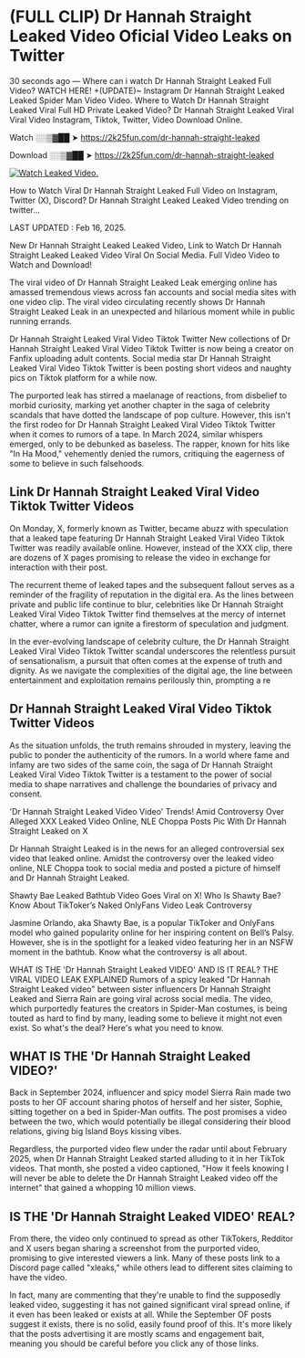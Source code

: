 # (FULL CLIP) Dr Hannah Straight Leaked Video Oficial Video Leaks on Twitter

30 seconds ago — Where can i watch Dr Hannah Straight Leaked Full Video? WATCH HERE! +(UPDATE)~ Instagram Dr Hannah Straight Leaked Leaked Spider Man Video Video. Where to Watch Dr Hannah Straight Leaked Viral Full HD Private Leaked Video? Dr Hannah Straight Leaked Viral Viral Video Instagram, Tiktok, Twitter, Video Download Online.

Watch ░░▒▓██ ➤ https://2k25fun.com/dr-hannah-straight-leaked

Download ░░▒▓██ ➤ https://2k25fun.com/dr-hannah-straight-leaked

[![Watch Leaked Video.](https://miro.medium.com/v2/resize:fit:828/format:webp/1*cilzJN44JGOrTw9NJCrNHA.gif "Watch Leaked Video")](https://2k25fun.com/dr-hannah-straight-leaked)

How to Watch Viral Dr Hannah Straight Leaked Full Video on Instagram, Twitter (X), Discord? Dr Hannah Straight Leaked Leaked Video trending on twitter...

LAST UPDATED : Feb 16, 2025.

New Dr Hannah Straight Leaked Leaked Video, Link to Watch Dr Hannah Straight Leaked Leaked Video Viral On Social Media. Full Video Video to Watch and Download!

The viral video of Dr Hannah Straight Leaked Leak emerging online has amassed tremendous views across fan accounts and social media sites with one video clip. The viral video circulating recently shows Dr Hannah Straight Leaked Leak in an unexpected and hilarious moment while in public running errands.

Dr Hannah Straight Leaked Viral Video Tiktok Twitter New collections of Dr Hannah Straight Leaked Viral Video Tiktok Twitter is now being a creator on Fanfix uploading adult contents. Social media star Dr Hannah Straight Leaked Viral Video Tiktok Twitter is been posting short videos and naughty pics on Tiktok platform for a while now.

The purported leak has stirred a maelanage of reactions, from disbelief to morbid curiosity, marking yet another chapter in the saga of celebrity scandals that have dotted the landscape of pop culture. However, this isn't the first rodeo for Dr Hannah Straight Leaked Viral Video Tiktok Twitter when it comes to rumors of a tape. In March 2024, similar whispers emerged, only to be debunked as baseless. The rapper, known for hits like "In Ha Mood," vehemently denied the rumors, critiquing the eagerness of some to believe in such falsehoods.

## Link Dr Hannah Straight Leaked Viral Video Tiktok Twitter Videos

On Monday, X, formerly known as Twitter, became abuzz with speculation that a leaked tape featuring Dr Hannah Straight Leaked Viral Video Tiktok Twitter was readily available online. However, instead of the XXX clip, there are dozens of X pages promising to release the video in exchange for interaction with their post.

The recurrent theme of leaked tapes and the subsequent fallout serves as a reminder of the fragility of reputation in the digital era. As the lines between private and public life continue to blur, celebrities like Dr Hannah Straight Leaked Viral Video Tiktok Twitter find themselves at the mercy of internet chatter, where a rumor can ignite a firestorm of speculation and judgment.

In the ever-evolving landscape of celebrity culture, the Dr Hannah Straight Leaked Viral Video Tiktok Twitter scandal underscores the relentless pursuit of sensationalism, a pursuit that often comes at the expense of truth and dignity. As we navigate the complexities of the digital age, the line between entertainment and exploitation remains perilously thin, prompting a re

##  Dr Hannah Straight Leaked Viral Video Tiktok Twitter Videos

As the situation unfolds, the truth remains shrouded in mystery, leaving the public to ponder the authenticity of the rumors. In a world where fame and infamy are two sides of the same coin, the saga of Dr Hannah Straight Leaked Viral Video Tiktok Twitter is a testament to the power of social media to shape narratives and challenge the boundaries of privacy and consent.

'Dr Hannah Straight Leaked Video Video' Trends! Amid Controversy Over Alleged XXX Leaked Video Online, NLE Choppa Posts Pic With Dr Hannah Straight Leaked on X

Dr Hannah Straight Leaked is in the news for an alleged controversial sex video that leaked online. Amidst the controversy over the leaked video online, NLE Choppa took to social media and posted a picture of himself and Dr Hannah Straight Leaked.

Shawty Bae Leaked Bathtub Video Goes Viral on X! Who Is Shawty Bae? Know About TikToker’s Naked OnlyFans Video Leak Controversy

Jasmine Orlando, aka Shawty Bae, is a popular TikToker and OnlyFans model who gained popularity online for her inspiring content on Bell’s Palsy. However, she is in the spotlight for a leaked video featuring her in an NSFW moment in the bathtub. Know what the controversy is all about.

WHAT IS THE 'Dr Hannah Straight Leaked VIDEO' AND IS IT REAL? THE VIRAL VIDEO LEAK EXPLAINED Rumors of a spicy leaked "Dr Hannah Straight Leaked video" between sister influencers Dr Hannah Straight Leaked and Sierra Rain are going viral across social media. The video, which purportedly features the creators in Spider-Man costumes, is being touted as hard to find by many, leading some to believe it might not even exist. So what's the deal? Here's what you need to know.

## WHAT IS THE 'Dr Hannah Straight Leaked VIDEO?'

Back in September 2024, influencer and spicy model Sierra Rain made two posts to her OF account sharing photos of herself and her sister, Sophie, sitting together on a bed in Spider-Man outfits. The post promises a video between the two, which would potentially be illegal considering their blood relations, giving big Island Boys kissing vibes.

Regardless, the purported video flew under the radar until about February 2025, when Dr Hannah Straight Leaked started alluding to it in her TikTok videos. That month, she posted a video captioned, "How it feels knowing I will never be able to delete the Dr Hannah Straight Leaked video off the internet" that gained a whopping 10 million views.

## IS THE 'Dr Hannah Straight Leaked VIDEO' REAL?

From there, the video only continued to spread as other TikTokers, Redditor and X users began sharing a screenshot from the purported video, promising to give interested viewers a link. Many of these posts link to a Discord page called "xleaks," while others lead to different sites claiming to have the video.

In fact, many are commenting that they're unable to find the supposedly leaked video, suggesting it has not gained significant viral spread online, if it even has been leaked or exists at all. While the September OF posts suggest it exists, there is no solid, easily found proof of this. It's more likely that the posts advertising it are mostly scams and engagement bait, meaning you should be careful before you click any of those links.